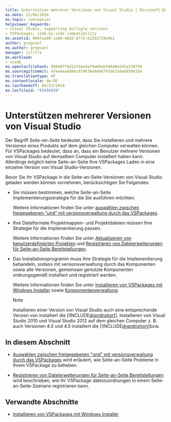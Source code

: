 ```yaml
---
title: Unterstützen mehrerer Versionen von Visual Studio | Microsoft-Dokumentation
ms.date: 11/04/2016
ms.topic: conceptual
helpviewer_keywords:
- Visual Studio, supporting multiple versions
- VSPackages, side-by-side compatibility
ms.assetid: 0047aa90-1ed4-40d3-8772-622b2719a4b1
author: gregvanl
ms.author: gregvanl
manager: jillfra
ms.workload:
- vssdk
ms.openlocfilehash: 566407f4d15fdaedaf9a89eb50648e555a370750
ms.sourcegitcommit: 47eeeeadd84c879636e9d48747b615de69384356
ms.translationtype: HT
ms.contentlocale: de-DE
ms.lasthandoff: 04/23/2019
ms.locfileid: "63434539"
---
```

# <a name="supporting-multiple-versions-of-visual-studio"></a>Unterstützen mehrerer Versionen von Visual Studio
Der Begriff *Seite-an-Seite* bedeutet, dass Sie installieren und mehrere Versionen eines Produkts auf dem gleichen Computer verwalten können. Für VSPackages bedeutet, dass an, dass ein Benutzer mehrere Versionen von Visual Studio auf demselben Computer installiert haben kann. Allerdings möglich keine Seite-an-Seite Ihre VSPackages Laden in eine einzelne Version von Visual Studio-Versionen.

 Bevor Sie Ihr VSPackage in die Seite-an-Seite-Versionen von Visual Studio geladen werden können vornehmen, berücksichtigen Sie Folgendes:

- Sie müssen bestimmen, welche Seite-an-Seite Implementierungsstrategie für die Sie ausführen möchten.

   Weitere Informationen finden Sie unter [auswählen zwischen freigegebenen "und" mit versionsverwaltung durch das VSPackages](../extensibility/choosing-between-shared-and-versioned-vspackages.md).

- Ihre Dateiformate Projektmappen- und Projektdateien müssen Ihre Strategie für die Implementierung passen.

   Weitere Informationen finden Sie unter [Aktualisieren von benutzerdefinierten Projekten](../extensibility/internals/upgrading-projects.md#upgrading-custom-projects) und [Registrieren von Dateierweiterungen für Seite-an-Seite Bereitstellungen](../extensibility/registering-file-name-extensions-for-side-by-side-deployments.md).

- Das Installationsprogramm muss Ihre Strategie für die Implementierung behandeln, sodass mit versionsverwaltung durch das Komponenten sowie alle Versionen, gemeinsam genutzte Komponenten ordnungsgemäß installiert und registriert werden.

   Weitere Informationen finden Sie unter [Installieren von VSPackages mit Windows Installer](../extensibility/internals/installing-vspackages-with-windows-installer.md) sowie [Komponentenverwaltung](../extensibility/internals/component-management.md).

  > [!NOTE]
  > Installieren einer Version von Visual Studio auch eine entsprechende Version von installiert die [!INCLUDE[dnprdnshort](../code-quality/includes/dnprdnshort_md.md)]. Installieren von Visual Studio 2010 und Visual Studio 2012 auf dem gleichen Computer z. B. auch Versionen 4.0 und 4.5 installiert die [!INCLUDE[dnprdnshort](../code-quality/includes/dnprdnshort_md.md)]bzw.

## <a name="in-this-section"></a>In diesem Abschnitt
- [Auswählen zwischen freigegebenen "und" mit versionsverwaltung durch das VSPackages](../extensibility/choosing-between-shared-and-versioned-vspackages.md) wird erläutert, wie Seite-an-Seite Probleme in Ihrem VSPackage zu beheben.

- [Registrieren von Dateierweiterungen für Seite-an-Seite Bereitstellungen](../extensibility/registering-file-name-extensions-for-side-by-side-deployments.md) wird beschrieben, wie Ihr VSPackage dateizuordnungen in einem Seite-an-Seite-Szenario registrieren kann.

## <a name="related-sections"></a>Verwandte Abschnitte
- [Installieren von VSPackages mit Windows Installer](../extensibility/internals/installing-vspackages-with-windows-installer.md)
